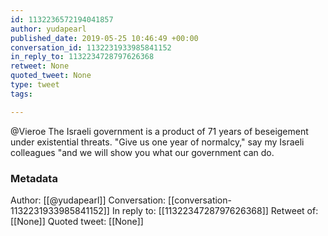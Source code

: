```yaml
---
id: 1132236572194041857
author: yudapearl
published_date: 2019-05-25 10:46:49 +00:00
conversation_id: 1132231933985841152
in_reply_to: 1132234728797626368
retweet: None
quoted_tweet: None
type: tweet
tags:

---
```


@Vieroe The Israeli government is a product of 71 years of beseigement under existential threats. "Give us one year of normalcy," say my Israeli colleagues "and we will show you what our government can do.

### Metadata

Author: [[@yudapearl]]
Conversation: [[conversation-1132231933985841152]]
In reply to: [[1132234728797626368]]
Retweet of: [[None]]
Quoted tweet: [[None]]
